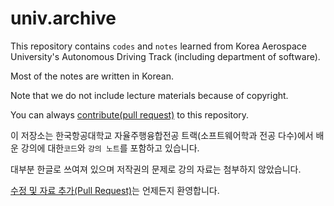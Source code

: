 # univ.archive
This repository contains `codes` and `notes` learned from Korea Aerospace University's Autonomous Driving Track (including department of software).

Most of the notes are written in Korean.

Note that we do not include lecture materials because of copyright.

You can always [contribute(pull request)](https://git-scm.com/book/en/v2/Distributed-Git-Contributing-to-a-Project) to this repository.



이 저장소는 한국항공대학교 자율주행융합전공 트랙(소프트웨어학과 전공 다수)에서 배운 강의에 대한`코드`와 `강의 노트`를 포함하고 있습니다.

대부분 한글로 쓰여져 있으며 저작권의 문제로 강의 자료는 첨부하지 않았습니다.

[수정 및 자료 추가(Pull Request)](https://git-scm.com/book/ko/v2/GitHub-GitHub-%ED%94%84%EB%A1%9C%EC%A0%9D%ED%8A%B8%EC%97%90-%EA%B8%B0%EC%97%AC%ED%95%98%EA%B8%B0)는 언제든지 환영합니다.